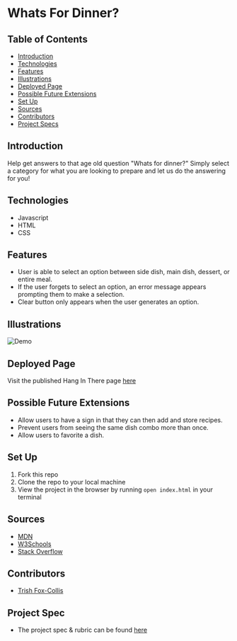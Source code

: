 # Whats For Dinner?


## Table of Contents
  - [Introduction](#introduction)
  - [Technologies](#technologies)
  - [Features](#features)
  - [Illustrations](#illustrations)
  - [Deployed Page](#deployed-page)
  - [Possible Future Extensions](#possible-future-extensions)
  - [Set Up](#set-up)
  - [Sources](#sources)
  - [Contributors](#contributors)
  - [Project Specs](#project-specs)

## Introduction
Help get answers to that age old question "Whats for dinner?"  Simply select a category for what you are looking to prepare and let us do the answering for you!

## Technologies
- Javascript
- HTML
- CSS

## Features
 - User is able to select an option between side dish, main dish, dessert, or entire meal.
 - If the user forgets to select an option, an error message appears prompting them to make a selection.
 - Clear button only appears when the user generates an option.

## Illustrations
![Demo](https://www.loom.com/share/518ee521ba004808a9be78fd3b951181)

## Deployed Page

Visit the published Hang In There page [here](https://tfoxcollis.github.io/whats-for-dinner/)

## Possible Future Extensions
- Allow users to have a sign in that they can then add and store recipes.
- Prevent users from seeing the same dish combo more than once.
- Allow users to favorite a dish.

## Set Up

  1. Fork this repo  
  2. Clone the repo to your local machine
  3. View the project in the browser by running `open index.html` in your terminal

## Sources
  - [MDN](http://developer.mozilla.org/en-US/)
  - [W3Schools](https://www.w3schools.com/)
  - [Stack Overflow](https://stackoverflow.com/)

## Contributors
  - [Trish Fox-Collis](https://github.com/tfoxcollis)


## Project Spec
  - The project spec & rubric can be found [here](https://frontend.turing.edu/projects/module-1/dinner.html)

